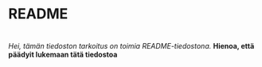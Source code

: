 # <h1>README<h1>

*Hei, tämän tiedoston tarkoitus on toimia README-tiedostona.* **Hienoa, että päädyit lukemaan tätä tiedostoa**
